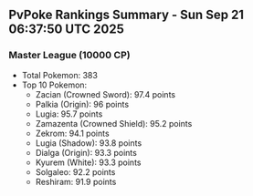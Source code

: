 ## PvPoke Rankings Summary - Sun Sep 21 06:37:50 UTC 2025

### Master League (10000 CP)
- Total Pokemon: 383
- Top 10 Pokemon:
  - Zacian (Crowned Sword): 97.4 points
  - Palkia (Origin): 96 points
  - Lugia: 95.7 points
  - Zamazenta (Crowned Shield): 95.2 points
  - Zekrom: 94.1 points
  - Lugia (Shadow): 93.8 points
  - Dialga (Origin): 93.3 points
  - Kyurem (White): 93.3 points
  - Solgaleo: 92.2 points
  - Reshiram: 91.9 points

